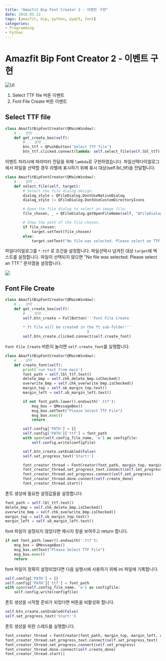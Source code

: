 ```yaml
---
title: "Amazfit Bip Font Creator 2 - 이벤트 구현"
date: 2018.05.12
tags: [amazfit, bip, python, pyqt5, font]
categories:
- Programming
- Python
---
```


# Amazfit Bip Font Creator 2 - 이벤트 구현

![UI](https://goo.gl/6QThxs)

1. Select TTF file 버튼 이벤트
2. Font File Create 버튼 이벤트

## Select TTF file

```python
class AmazfitBipFontCreator(QMainWindow):
    # .. 생략 .. 
    def get_create_box(self):
        # .. 생략 .. 
        btn_ttf = QPushButton('Select TTF file')
        btn_ttf.clicked.connect(lambda: self.select_file(self.lbl_ttf))
```

이벤트 처리시에 파라미터 전달을 위해 `lambda`로 구현하였습니다. 파일선택다이얼로그에서 파일을 선택할 경우 라벨에 표시하기 위해 표시 대상(self.lbl_ttf)을 전달합니다. 

```python
class AmazfitBipFontCreator(QMainWindow):
    # .. 생략 ..
    def select_file(self, target):
        # Select the file dialog design.
        dialog_style = QFileDialog.DontUseNativeDialog
        dialog_style |= QFileDialog.DontUseCustomDirectoryIcons

        # Open the file dialog to select an image file.
        file_chosen, _ = QFileDialog.getOpenFileName(self, "QFileDialog.getOpenFileName()", "", "TTF (*.ttf)")

        # Show the path of the file chosen.
        if file_chosen:
            target.setText(file_chosen)
        else:
            target.setText("No file was selected. Please select an TTF.")
```

파일다이얼로그를 `*.ttf` 로 조건을 설정합니다.
파일선택시 넘겨진 대상 `target`에 텍스트를 설정합니다. 
파일이 선택되지 않으면 "No file was selected. Please select an TTF." 문자열을 설정합니다. 

![](http://bit.ly/2rj0PaY)

## Font File Create

```python
class AmazfitBipFontCreator(QMainWindow):
    # .. 생략 .. 
    def get_create_box(self):
        # .. 생략 ..                 
        self.btn_create = FullButton('''Font File Create
        
        *.ft file will be created in the ft sub-folder'''
                                     )
        self.btn_create.clicked.connect(self.create_font)
```

`Font File Create` 버튼이 눌리면 `self.create_font`를 실행합니다. 

```python
class AmazfitBipFontCreator(QMainWindow):
    # .. 생략 .. 
    def create_font(self):
        print('run test from main')
        font_path = self.lbl_ttf.text()
        delete_bmp = self.chk_delete_bmp.isChecked()
        overwrite_bmp = self.chk_overwrite_bmp.isChecked()
        margin_top = self.sb_margin_top.text()
        margin_left = self.sb_margin_left.text()

        if not font_path.lower().endswith('.ttf'):
            msg_box = QMessageBox()
            msg_box.setText("Please Select TTF File")
            msg_box.exec()
            return

        self.config['PATH'] = {}
        self.config['PATH']['ttf'] = font_path
        with open(self.config_file_name, 'w') as configfile:
            self.config.write(configfile)

        self.btn_create.setEnabled(False)
        self.set_progress_text('Start!')

        font_creator_thread = FontCreator(font_path, margin_top, margin_left, delete_bmp, overwrite_bmp, self.root_path, self)
        font_creator_thread.set_progress_text.connect(self.set_progress_text)
        font_creator_thread.set_progress.connect(self.set_progress)
        font_creator_thread.done.connect(self.create_done)
        font_creator_thread.start()
```

폰트 생성에 필요한 설정값들을 설정합니다. 

```python
font_path = self.lbl_ttf.text()
delete_bmp = self.chk_delete_bmp.isChecked()
overwrite_bmp = self.chk_overwrite_bmp.isChecked()
margin_top = self.sb_margin_top.text()
margin_left = self.sb_margin_left.text()
```

font 파일이 설정되지 않았다면 메시지 창을 보여주고 return 합니다. 

```python
if not font_path.lower().endswith('.ttf'):
    msg_box = QMessageBox()
    msg_box.setText("Please Select TTF File")
    msg_box.exec()
    return
```

font 파일이 정확히 설정되었다면 다음 실행시에 사용하기 위해 ini 파일에 기록합니다. 

```python
self.config['PATH'] = {}
self.config['PATH']['ttf'] = font_path
with open(self.config_file_name, 'w') as configfile:
    self.config.write(configfile)
```

폰트 생성을 시작할 준비가 되었다면 버튼을 비활성화 합니다. 
```python
self.btn_create.setEnabled(False)
self.set_progress_text('Start!')
```

폰트 생성을 위한 스레드를 실행합니다. 
```python
font_creator_thread = FontCreator(font_path, margin_top, margin_left, delete_bmp, overwrite_bmp, self.root_path, self)
font_creator_thread.set_progress_text.connect(self.set_progress_text)
font_creator_thread.set_progress.connect(self.set_progress)
font_creator_thread.done.connect(self.create_done)
font_creator_thread.start()
```



<script src="https://gist.github.com/jacegem/5f5cead38e05c87bbff4363e49490348.js"></script>